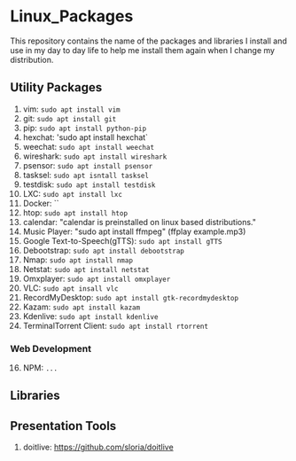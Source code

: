 Linux_Packages
==============
This repository contains the name of the packages and libraries I install and use in my day to day life to help me install them again when I change my distribution.

## Utility Packages
1. vim: `sudo apt install vim`
2. git: `sudo apt install git`
3. pip: `sudo apt install python-pip`
4. hexchat: 'sudo apt install hexchat`
5. weechat: `sudo apt install weechat`
6. wireshark: `sudo apt install wireshark`
7. psensor: `sudo apt install psensor`
8. tasksel: `sudo apt isntall tasksel`
9. testdisk: `sudo apt install testdisk`
10. LXC: `sudo apt install lxc`
11. Docker: ``
12. htop: `sudo apt install htop`
13. calendar: "calendar is preinstalled on linux based distributions."
14. Music Player: "sudo apt install ffmpeg" (ffplay example.mp3)
15. Google Text-to-Speech(gTTS): `sudo apt install gTTS`
16. Debootstrap: `sudo apt install debootstrap`
17. Nmap: `sudo apt install nmap`
18. Netstat: `sudo apt install netstat`
19. Omxplayer: `sudo apt install omxplayer`
20. VLC: `sudo apt insall vlc`
21. RecordMyDesktop: `sudo apt install gtk-recordmydesktop`
22. Kazam: `sudo apt install kazam`
23. Kdenlive: `sudo apt install kdenlive`
24. TerminalTorrent Client: `sudo apt install rtorrent`

### Web Development
16. NPM: `...`

## Libraries

## Presentation Tools
1. doitlive: https://github.com/sloria/doitlive
